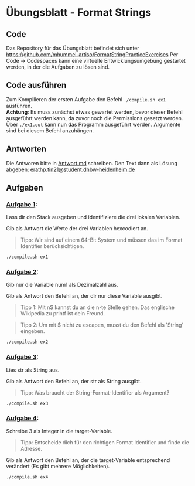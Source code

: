 # Übungsblatt - Format Strings

## Code

Das Repository für das Übungsblatt befindet sich unter https://github.com/mhummel-artiso/FormatStringPracticeExercises
Per Code -> Codespaces kann eine virtuelle Entwicklungsumgebung gestartet werden, in der die Aufgaben zu lösen sind.

## Code ausführen

Zum Kompilieren der ersten Aufgabe den Befehl `./compile.sh ex1` ausführen.\
**Achtung**: Es muss zunächst etwas gewartet werden, bevor dieser Befehl ausgeführt werden kann, da zuvor noch die Permissions gesetzt werden.\
Über `./ex1.out` kann nun das Programm ausgeführt werden. Argumente sind bei diesem Befehl anzuhängen.

## Antworten

Die Antworen bitte in [Antwort.md](./Antwort.md) schreiben. Den Text dann als Lösung abgeben: erathp.tin21@student.dhbw-heidenheim.de

## Aufgaben

### [Aufgabe 1](./ex1.c):

Lass dir den Stack ausgeben und identifiziere die drei lokalen Variablen.

Gib als Antwort die Werte der drei Variablen hexcodiert an.

> Tipp: Wir sind auf einem 64-Bit System und müssen das im Format Identifier berücksichtigen.

```bash
./compile.sh ex1
```

### [Aufgabe 2](./ex2.c):

Gib nur die Variable num1 als Dezimalzahl aus.

Gib als Antwort den Befehl an, der dir nur diese Variable ausgibt.

> Tipp 1: Mit n$ kannst du an die n-te Stelle gehen. Das englische Wikipedia zu printf ist dein Freund.

> Tipp 2: Um mit $ nicht zu escapen, musst du den Befehl als 'String' eingeben.

```bash
./compile.sh ex2
```

### [Aufgabe 3](./ex3.c):

Lies str als String aus.

Gib als Antwort den Befehl an, der str als String ausgibt.

> Tipp: Was braucht der String-Format-Identifier als Argument?

```bash
./compile.sh ex3
```

### [Aufgabe 4](./ex4.c):

Schreibe 3 als Integer in die target-Variable.

> Tipp: Entscheide dich für den richtigen Format Identifier und finde die Adresse.

Gib als Antwort den Befehl an, der die target-Variable entsprechend verändert (Es gibt mehrere Möglichkeiten).

```bash
./compile.sh ex4
```
